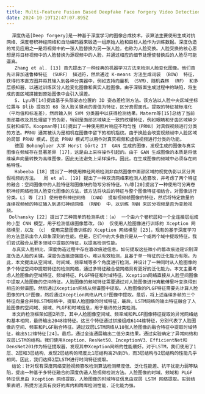 ```yaml
---
title: Multi-Feature Fusion Based Deepfake Face Forgery Video Detection 基于多特征融合的Deepfake人脸伪造视频检测
date: 2024-10-19T12:47:07.895Z
---
```


      深度伪造[Deep forgery]是一种基于深度学习的图像合成技术。该算法主要使用生成对抗网络、深度卷积神经网络和自动编码器来锻造一组原始人脸和目标人脸作为训练数据。深度伪造的常见应用之一是将视频中的一张人脸替换为另一张人脸，也称为人脸交换。人脸交换的核心思想是将目标视频中的人脸替换为源视频中的人脸，并通过相应的细节处理使替换后的人脸尽可能逼真。
       Zhang et al. [13] 首先提出了一种经典的机器学习方法来检测人脸变化图像。他们首先计算加速鲁棒特征 （SURF） 描述符，然后通过 K-means 方法生成词袋 （BOW） 特征，获得码本直方图并将其输入到各种分类器中，例如支持向量机 （SVM）、随机森林 （RF） 和多层感知器，以通过训练区分人脸变化图像和真实人脸图像。由于深锻面生成过程中的缺陷，将生成的面区域拼接到原始图像中会引入误差。
       S. Lyu等[14]提出基于头部姿态位置的 3D 姿态差检测方法。该方法以人脸中央区域坐标位置与 Dlib 提取的 68 张人脸关键点的差值为特征，区分真假面孔。提取的特征被标准化（平均值和标准差），然后输入到 SVM 分类器中以获得检测结果。Matern等[15]总结了当前面部篡改及其处理留下的伪影，特别是面部区域缺乏一致的纹理特征，例如眼睛和牙齿区域缺少反射和细节。Koopman等[16]提出了一种使用照片响应不均匀性（PRNU）对真假视频进行分类的方法。PRNU 通常被认为是相机在图像中留下的相机指纹。由于换脸会改变视频帧中人脸区域的局部 PRNU 模式，因此 PRNU 模式可以用作对真实视频和虚假视频进行分类的功能。
       德国 Bohongluer 大学 Horst Görtz IT  GAN 生成的图像，发现生成的图像与真实图像在频域存在显著差异 [17]，这是由上采样操作引起的。由于 GAN 生成图像的本质是将低维噪声向量转换为高维图像，因此无法避免上采样操作。因此，在生成图像的频域中必须存在网格特性。
       Habeeba [18] 提出了一种使用神经网络检测非自然图像中面部区域的视觉伪影以区分真假视频的方法。  周 et al. [19] 提出了一种双流网络来检测人脸篡改，并考虑了两个特征的融合：空间图像中的人脸特征和图像块的隐写分析特征。Yu等[20]提出了一种使用可分离卷积神经网络检测人脸变化图像的方法，该方法将块后的特征与整个图像特征相结合，对图像进行分类。Li 等 [21] 使用卷积神经网络 （CNN） 提取视频帧图像的特征，然后将特定数量的连续视频帧的特征输入到递归神经网络 （RNN） 中，以训练 RNN 来区分视频是否为变脸视频。
     Dolhansky [22] 提出了三种简单的检测系统：（a） 一个由六个卷积层和一个全连接层组成的小型 CNN 模型，用于检测低级图像篡改，（b） 仅使用人脸图像进行训练的 Xception 网络模型，以及 （c） 使用完整图像训练的 Xception 网络模型 [23]。现有的基于深度学习的方法显示出令人印象深刻的性能。但是，它们中的大多数只是从一个或两个域中提取特征。我们尝试融合从更多领域中提取的特征，以提高检测性能。
      与真实人脸相比，深度伪造过程中存在篡改痕迹信息。如何提取这些微小的篡改痕迹是识别深度伪造人脸的关键。深度伪造痕迹强度小，难以有效检测，且基于单一特征的泛化能力有限。为此，本文提出从空间域、时间域、频率域等多个角度进行检测，并设计了一种同时从人脸图像的多个特征空间中提取特征的检测网络，通过多特征融合使网络具有更好的泛化能力。本文主要考虑人脸图像的空域特征、频域特征、PLGF特征和时域特征。Xception网络直接从人脸空间图像中提取人脸图像的空间特征。人脸图像的频域特征需要通过对人脸图像进行离散傅里叶变换得到相应的频谱图，然后通过Xception网络从频谱图中提取。人脸图像的PLGF特征需要先计算人脸图像的PLGF图像，然后通过Xception网络从PLGF图像中提取。最后，将上述连续多帧的三个特征向量合并到LSTM网络中，提取人脸图像的时域特征，最后，LSTM网络的输出特征融合了人脸图像的空间域、频域、PLGF和时域信息，用于最终的分类检测。
      本文的检测框架如图2所示，其中人脸图像空间域、频率域和PLGF图像特征提取的异常网络结构基本相同，最终输出2048维特征。这三个特征通过拼接组成6144维特征，分别代表了人脸图像的空间、频率和PLGF融合特征。通过双层LSTM网络从10张人脸图像的融合特征中提取时域特征，输出512维特征[24]。最后，通过全连通层输出二值分类结果。通过实验确定了异常网络和双层LSTM的结构。我们使用Xception、ResNet50、InceptionV3、EfficientNet和DensNet201作为特征提取器，发现其中Xception网络的性能最好。对于LSTM，我们使用了1层、2层和3层结构，发现2层结构的精度比1层结构高2%到3%，而3层结构与2层结构的性能几乎相同。因此，我们选择2层LSTM进行时间特征提取。
      结论：针对现有深度网络变脸视频篡改检测算法检测精度低、泛化性能差、抗干扰能力弱等缺陷，提出一种基于多特征融合的深度伪造人脸视频检测方法。人脸图像的时域、频域和 PLGF 特征信息由 Xception 网络提取，人脸图像的时域特征信息由双层 LSTM 网络提取。实验结果表明，所提方法具有良好的库内和跨库检测性能，泛化能力强。
      